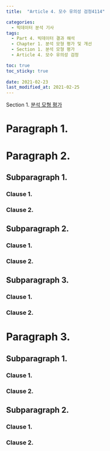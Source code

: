 ```yaml
---
title:  "Article 4. 모수 유의성 검정4114"

categories:
  - 빅데이터 분석 기사
tags: 
  - Part 4. 빅데이터 결과 해석
  - Chapter 1. 분석 모형 평가 및 개선
  - Section 1. 분석 모형 평가
  - Article 4. 모수 유의성 검정

toc: true
toc_sticky: true
 
date: 2021-02-23
last_modified_at: 2021-02-25
---
```


Section 1. [분석 모형 평가]()



# Paragraph 1. 

# Paragraph 2. 

## Subparagraph 1. 

### Clause 1. 

### Clause 2. 

## Subparagraph 2. 

### Clause 1. 

### Clause 2. 

## Subparagraph 3. 

### Clause 1. 

### Clause 2. 

# Paragraph 3. 

## Subparagraph 1. 

### Clause 1. 

### Clause 2. 

## Subparagraph 2. 

### Clause 1. 

### Clause 2. 